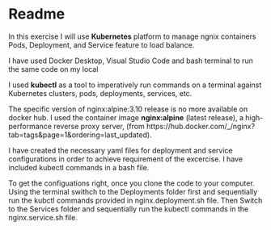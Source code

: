 # Readme

<p>In this exercise I will use <strong>Kubernetes</strong> platform to manage ngnix containers Pods, Deployment, and Service feature to load balance.</p>

<p>I have used Docker Desktop, Visual Studio Code and bash terminal to run the same code on my local</p>

<p>I used <strong>kubectl</strong> as a tool to imperatively run commands on a terminal against Kubernetes clusters, pods, deployments, services, etc.</p>

<p>The specific version of nginx:alpine:3.10 release is no more available on docker hub. I used the container image <strong>nginx:alpine</strong> (latest release), a high-performance reverse proxy server, (from https://hub.docker.com/_/nginx?tab=tags&page=1&ordering=last_updated). </p>

<p>I have created the necessary yaml files for deployment and service configurations in order to achieve requirement of the excercise. I have included kubectl commands in a bash file.</p> 

<p>To get the configuations right, once you clone the code to your computer. Using the terminal swithch to the Deployments folder first and sequentially run the kubctl commands provided in nginx.deployment.sh file. Then Switch to the Services folder and sequentially run the kubectl commands in the nginx.service.sh file.</p>


